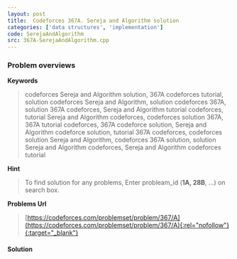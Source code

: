 ```yaml
---
layout: post
title:  Codeforces 367A. Sereja and Algorithm solution
categories: ['data structures', 'implementation']
code: SerejaAndAlgorithm
src: 367A-SerejaAndAlgorithm.cpp
---
```

### **Problem overviews**

**Keywords**
> codeforces Sereja and Algorithm solution, 367A codeforces tutorial, solution codeforces Sereja and Algorithm, solution codeforces 367A, solution 367A codeforces, Sereja and Algorithm tutorial codeforces, tutorial Sereja and Algorithm codeforces, codeforces solution 367A, 367A tutorial codeforces, 367A codeforce solution, Sereja and Algorithm codeforce solution, tutorial 367A codeforces, codeforces solution Sereja and Algorithm, codeforces 367A solution, solution Sereja and Algorithm codeforces, Sereja and Algorithm codeforces tutorial

**Hint**
> To find solution for any problems, Enter probleam_id (**1A, 28B**, ...) on search box. 

**Problems Url**
> [https://codeforces.com/problemset/problem/367/A](https://codeforces.com/problemset/problem/367/A){:rel="nofollow"}{:target="_blank"}

#### **Solution**



